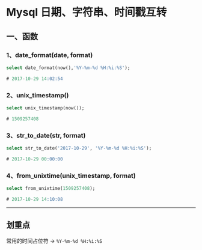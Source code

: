 # Mysql 日期、字符串、时间戳互转

## 一、函数
### 1、date_format(date, format)
```sql
select date_format(now(),'%Y-%m-%d %H:%i:%S');

# 2017-10-29 14:02:54
```

### 2、unix_timestamp()
```sql
select unix_timestamp(now()); 

# 1509257408
```

### 3、str_to_date(str, format)
```sql
select str_to_date('2017-10-29', '%Y-%m-%d %H:%i:%S');

# 2017-10-29 00:00:00
```

### 4、from_unixtime(unix_timestamp, format)
```sql
select from_unixtime(1509257408); 

# 2017-10-29 14:10:08
```

---
## 划重点
常用的时间占位符 -> `%Y-%m-%d %H:%i:%S`

 
<comment/>
<ad/>